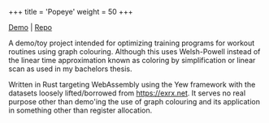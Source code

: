+++
title = 'Popeye'
weight = 50
+++

[Demo](https://tan.ge/popeye) | [Repo](https://github.com/s1gtrap/popeye)

A demo/toy project intended for optimizing training programs for workout routines using graph colouring. Although this uses Welsh-Powell instead of the linear time approximation known as coloring by simplification or linear scan as used in my bachelors thesis.

Written in Rust targeting WebAssembly using the Yew framework with the datasets loosely lifted/borrowed from https://exrx.net. It serves no real purpose other than demo'ing the use of graph colouring and its application in something other than register allocation.
